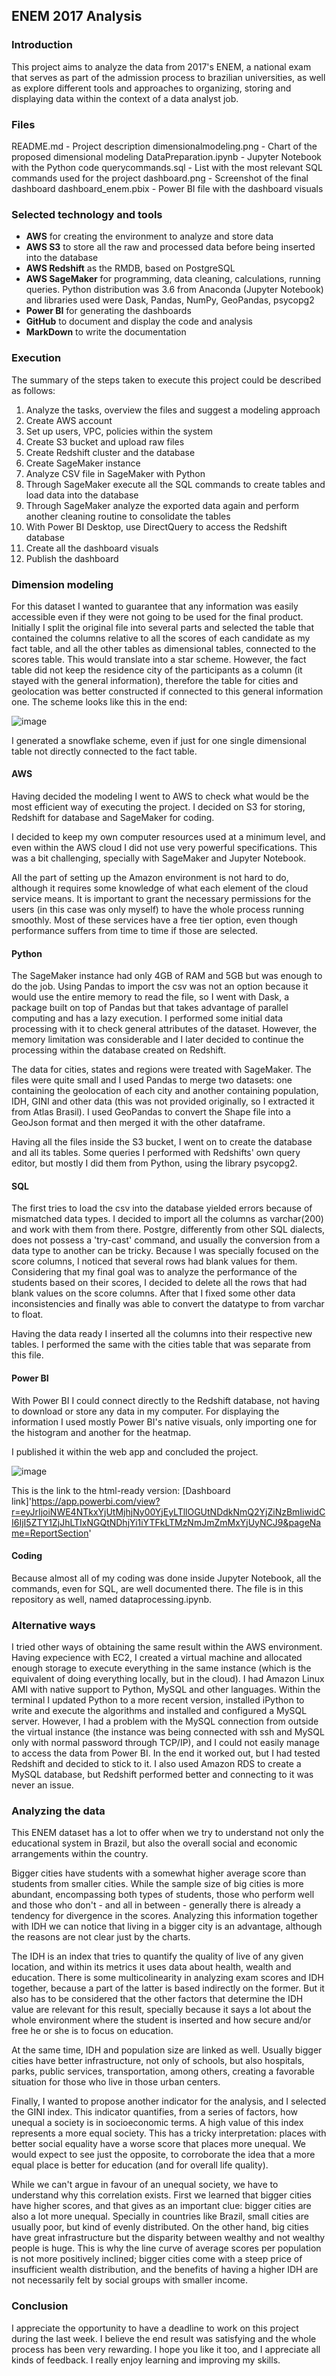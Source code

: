 ## ENEM 2017 Analysis

### Introduction

This project aims to analyze the data from 2017's ENEM, a national exam that serves as part of the admission process to brazilian universities, as well as explore different tools and approaches to organizing, storing and displaying data within the context of a data analyst job.

### Files

README.md - Project description
dimensionalmodeling.png - Chart of the proposed dimensional modeling
DataPreparation.ipynb - Jupyter Notebook with the Python code
querycommands.sql - List with the most relevant SQL commands used for the project
dashboard.png - Screenshot of the final dashboard
dashboard_enem.pbix - Power BI file with the dashboard visuals

### Selected technology and tools

- **AWS** for creating the environment to analyze and store data
- **AWS S3** to store all the raw and processed data before being inserted into the database
- **AWS Redshift** as the RMDB, based on PostgreSQL
- **AWS SageMaker** for programming, data cleaning, calculations, running queries. Python distribution was 3.6 from Anaconda (Jupyter Notebook) and libraries used were Dask, Pandas, NumPy, GeoPandas, psycopg2
- **Power BI** for generating the dashboards
- **GitHub** to document and display the code and analysis
- **MarkDown** to write the documentation

### Execution

The summary of the steps taken to execute this project could be described as follows:

1. Analyze the tasks, overview the files and suggest a modeling approach
2. Create AWS account
3. Set up users, VPC, policies within the system
4. Create S3 bucket and upload raw files
5. Create Redshift cluster and the database
6. Create SageMaker instance
7. Analyze CSV file in SageMaker with Python
8. Through SageMaker execute all the SQL commands to create tables and load data into the database
9. Through SageMaker analyze the exported data again and perform another cleaning routine to consolidate the tables
10. With Power BI Desktop, use DirectQuery to access the Redshift database
11. Create all the dashboard visuals
12. Publish the dashboard

### Dimension modeling

For this dataset I wanted to guarantee that any information was easily accessible even if they were not going to be used for the final product. Initially I split the original file into several parts and selected the table that contained the columns relative to all the scores of each candidate as my fact table, and all the other tables as dimensional tables, connected to the scores table. This would translate into a star scheme. However, the fact table did not keep the residence city of the participants as a column (it stayed with the general information), therefore the table for cities and geolocation was better constructed if connected to this general information one. The scheme looks like this in the end:

![image](https://github.com/eduardoansi/enem2017/blob/master/dimensionalmodeling.png)

I generated a snowflake scheme, even if just for one single dimensional table not directly connected to the fact table.

#### AWS ####

Having decided the modeling I went to AWS to check what would be the most efficient way of executing the project. I decided on S3 for storing, Redshift for database and SageMaker for coding.

I decided to keep my own computer resources used at a minimum level, and even within the AWS cloud I did not use very powerful specifications. This was a bit challenging, specially with SageMaker and Jupyter Notebook.

All the part of setting up the Amazon environment is not hard to do, although it requires some knowledge of what each element of the cloud service means. It is important to grant the necessary permissions for the users (in this case was only myself) to have the whole process running smoothly. Most of these services have a free tier option, even though performance suffers from time to time if those are selected.

#### Python ####

The SageMaker instance had only 4GB of RAM and 5GB but was enough to do the job. Using Pandas to import the csv was not an option because it would use the entire memory to read the file, so I went with Dask, a package built on top of Pandas but that takes advantage of parallel computing and has a lazy execution. I performed some initial data processing with it to check general attributes of the dataset. However, the memory limitation was considerable and I later decided to continue the processing within the database created on Redshift.

The data for cities, states and regions were treated with SageMaker. The files were quite small and I used Pandas to merge two datasets: one containing the geolocation of each city and another containing population, IDH, GINI and other data (this was not provided originally, so I extracted it from Atlas Brasil). I used GeoPandas to convert the Shape file into a GeoJson format and then merged it with the other dataframe.

Having all the files inside the S3 bucket, I went on to create the database and all its tables. Some queries I performed with Redshifts' own query editor, but mostly I did them from Python, using the library psycopg2.

#### SQL ####

The first tries to load the csv into the database yielded errors because of mismatched data types. I decided to import all the columns as varchar(200) and work with them from there. Postgre, differently from other SQL dialects, does not possess a 'try-cast' command, and usually the conversion from a data type to another can be tricky. Because I was specially focused on the score columns, I noticed that several rows had blank values for them. Considering that my final goal was to analyze the performance of the students based on their scores, I decided to delete all the rows that had blank values on the score columns. After that I fixed some other data inconsistencies and finally was able to convert the datatype to from varchar to float.

Having the data ready I inserted all the columns into their respective new tables. I performed the same with the cities table that was separate from this file.

#### Power BI ####

With Power BI I could connect directly to the Redshift database, not having to download or store any data in my computer. For displaying the information I used mostly Power BI's native visuals, only importing one for the histogram and another for the heatmap.

I published it within the web app and concluded the project.

![image](https://github.com/eduardoansi/enem2017/blob/master/dashboard.png)

This is the link to the html-ready version: [Dashboard link]'https://app.powerbi.com/view?r=eyJrIjoiNWE4NTkxYjUtMjhjNy00YjEyLTllOGUtNDdkNmQ2YjZiNzBmIiwidCI6IjI5ZTY1ZjJhLTIxNGQtNDhjYi1iYTFkLTMzNmJmZmMxYjUyNCJ9&pageName=ReportSection'

#### Coding ####

Because almost all of my coding was done inside Jupyter Notebook, all the commands, even for SQL, are well documented there. The file is in this repository as well, named dataprocessing.ipynb.

### Alternative ways ###

I tried other ways of obtaining the same result within the AWS environment. Having expecience with EC2, I created a virtual machine and allocated enough storage to execute everything in the same instance (which is the equivalent of doing everything locally, but in the cloud). I had Amazon Linux AMI with native support to Python, MySQL and other languages. Within the terminal I updated Python to a more recent version, installed iPython to write and execute the algorithms and installed and configured a MySQL server. However, I had a problem with the MySQL connection from outside the virtual instance (the instance was being connected with ssh and MySQL only with normal password through TCP/IP), and I could not easily manage to access the data from Power BI. In the end it worked out, but I had tested Redshift and decided to stick to it. I also used Amazon RDS to create a MySQL database, but Redshift performed better and connecting to it was never an issue.

### Analyzing the data ###

This ENEM dataset has a lot to offer when we try to understand not only the educational system in Brazil, but also the overall social and economic arrangements within the country.

Bigger cities have students with a somewhat higher average score than students from smaller cities. While the sample size of big cities is more abundant, encompassing both types of students, those who perform well and those who don't - and all in between - generally there is already a tendency for divergence in the scores. Analyzing this information together with IDH we can notice that living in a bigger city is an advantage, although the reasons are not clear just by the charts.

The IDH is an index that tries to quantify the quality of live of any given location, and within its metrics it uses data about health, wealth and education. There is some multicolinearity in analyzing exam scores and IDH together, because a part of the latter is based indirectly on the former. But it also has to be considered that the other factors that determine the IDH value are relevant for this result, specially because it says a lot about the whole environment where the student is inserted and how secure and/or free he or she is to focus on education.

At the same time, IDH and population size are linked as well. Usually bigger cities have better infrastructure, not only of schools, but also hospitals, parks, public services, transportation, among others, creating a favorable situation for those who live in those urban centers.

Finally, I wanted to propose another indicator for the analysis, and I selected the GINI index. This indicator quantifies, from a series of factors, how unequal a society is in socioeconomic terms. A high value of this index represents a more equal society. This has a tricky interpretation: places with better social equality have a worse score that places more unequal. We would expect to see just the opposite, to corroborate the idea that a more equal place is better for education (and for overall life quality).

While we can't argue in favour of an unequal society, we have to understand why this correlation exists. First we learned that bigger cities have higher scores, and that gives as an important clue: bigger cities are also a lot more unequal. Specially in countries like Brazil, small cities are usually poor, but kind of evenly distributed. On the other hand, big cities have great infrastructure but the disparity between wealthy and not wealthy people is huge. This is why the line curve of average scores per population is not more positively inclined; bigger cities come with a steep price of insufficient wealth distribution, and the benefits of having a higher IDH are not necessarily felt by social groups with smaller income.

### Conclusion

I appreciate the opportunity to have a deadline to work on this project during the last week. I believe the end result was satisfying and the whole process has been very rewarding. I hope you like it too, and I appreciate all kinds of feedback. I really enjoy learning and improving my skills.
